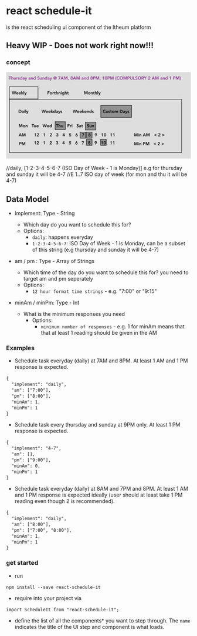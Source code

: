 # react schedule-it 
is the react scheduling ui component of the Itheum platform

## Heavy WIP - Does not work right now!!!

### concept

![react-schedule-it](https://raw.githubusercontent.com/itheum/react-schedule-it/master/concept-eg.png)

//daily, [1-2-3-4-5-6-7 (ISO Day of Week - 1 is Monday)] e.g for thursday and sunday it will be 4-7
//E	1..7	ISO day of week (for mon and thu it will be 4-7)

## Data Model
- implement: Type - String 
  - Which day do you want to schedule this for?
  - Options:
    - `daily`: happens everyday
    - `1-2-3-4-5-6-7`: ISO Day of Week - 1 is Monday, can be a subset of this string (e.g thursday and sunday it will be 4-7)

- am / pm : Type - Array of Strings
  - Which time of the day do you want to schedule this for? you need to target am and pm seperately
  - Options:
    - `12 hour format time strings` - e.g. "7:00" or "9:15"

- minAm / minPm: Type - Int
  - What is the minimum responses you need
    - Options:
      - `minimum number of responses` - e.g. 1 for minAm means that that at least 1 reading should be given in the AM

### Examples

- Schedule task everyday (daily) at 7AM and 8PM. At least 1 AM and 1 PM response is expected.
```
{
  "implement": "daily",
  "am": ["7:00"],
  "pm": ["8:00"],
  "minAm": 1,
  "minPm": 1
}
```

- Schedule task every thursday and sunday at 9PM only. At least 1 PM response is expected.
```
{
  "implement": "4-7",
  "am": [],
  "pm": ["9:00"],
  "minAm": 0,
  "minPm": 1
}
```

- Schedule task everyday (daily) at 8AM and 7PM and 8PM. At least 1 AM and 1 PM response is expected ideally (user should at least take 1 PM reading even though 2 is recommended).
```
{
  "implement": "daily",
  "am": ["8:00"],
  "pm": ["7:00", "8:00"],
  "minAm": 1,
  "minPm": 1
}
```

### get started
- run
```
npm install --save react-schedule-it
```
- require into your project via
```
import ScheduleIt from "react-schedule-it";
```
- define the list of all the components* you want to step through. The `name` indicates the title of the UI step and component is what loads.